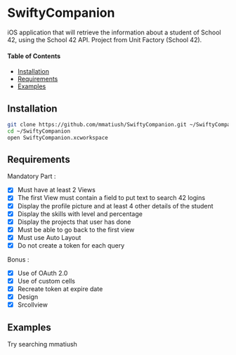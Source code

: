 # SwiftyCompanion

iOS application that will retrieve the information about a student of School 42, using the School 42 API.
Project from Unit Factory (School 42).

#### Table of Contents

- [Installation](#installation)
- [Requirements](#requirements)
- [Examples](#examples)

## Installation

```bash
git clone https://github.com/mmatiush/SwiftyCompanion.git ~/SwiftyCompanion
cd ~/SwiftyCompanion
open SwiftyCompanion.xcworkspace
```

## Requirements

Mandatory Part :
- [X] Must have at least 2 Views
- [X] The first View must contain a field to put text to search 42 logins
- [X] Display the profile picture and at least 4 other details of the student
- [X] Display the skills with level and percentage
- [X] Display the projects that user has done
- [X] Must be able to go back to the first view
- [X] Must use Auto Layout
- [X] Do not create a token for each query

Bonus :
- [X] Use of OAuth 2.0
- [X] Use of custom cells
- [X] Recreate token at expire date
- [X] Design
- [X] Srcollview

## Examples

Try searching mmatiush
